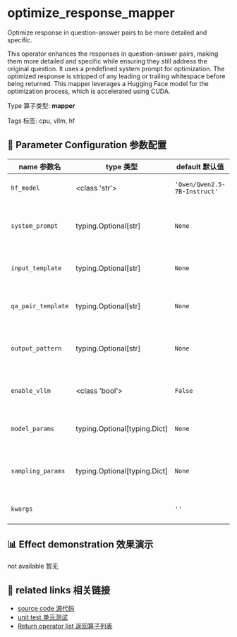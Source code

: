 # optimize_response_mapper

Optimize response in question-answer pairs to be more detailed and specific.

This operator enhances the responses in question-answer pairs, making them more detailed
and specific while ensuring they still address the original question. It uses a
predefined system prompt for optimization. The optimized response is stripped of any
leading or trailing whitespace before being returned. This mapper leverages a Hugging
Face model for the optimization process, which is accelerated using CUDA.

Type 算子类型: **mapper**

Tags 标签: cpu, vllm, hf

## 🔧 Parameter Configuration 参数配置
| name 参数名 | type 类型 | default 默认值 | desc 说明 |
|--------|------|--------|------|
| `hf_model` | <class 'str'> | `'Qwen/Qwen2.5-7B-Instruct'` | Hugging Face model ID. |
| `system_prompt` | typing.Optional[str] | `None` | System prompt for guiding the optimization task. |
| `input_template` | typing.Optional[str] | `None` | Template for building the input for the model. |
| `qa_pair_template` | typing.Optional[str] | `None` | Template for formatting the question and |
| `output_pattern` | typing.Optional[str] | `None` | Regular expression pattern to extract question |
| `enable_vllm` | <class 'bool'> | `False` | Whether to use VLLM for inference acceleration. |
| `model_params` | typing.Optional[typing.Dict] | `None` | Parameters for initializing the model. |
| `sampling_params` | typing.Optional[typing.Dict] | `None` | Sampling parameters for text generation (e.g., |
| `kwargs` |  | `''` | Extra keyword arguments. |

## 📊 Effect demonstration 效果演示
not available 暂无

## 🔗 related links 相关链接
- [source code 源代码](../../../data_juicer/ops/mapper/optimize_response_mapper.py)
- [unit test 单元测试](../../../tests/ops/mapper/test_optimize_response_mapper.py)
- [Return operator list 返回算子列表](../../Operators.md)